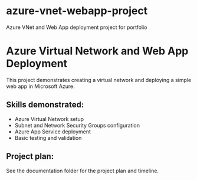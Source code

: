 # azure-vnet-webapp-project
Azure VNet and Web App deployment project for portfolio

# Azure Virtual Network and Web App Deployment

This project demonstrates creating a virtual network and deploying a simple web app in Microsoft Azure.

## Skills demonstrated:
- Azure Virtual Network setup
- Subnet and Network Security Groups configuration
- Azure App Service deployment
- Basic testing and validation

## Project plan:
See the documentation folder for the project plan and timeline.


